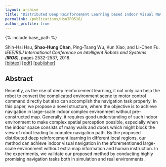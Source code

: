 ```yaml
---
layout: archive
title: "Distributed Deep Reinforcement Learning based Indoor Visual Navigation"
permalink: /publications/HsuIROS18/
author_profile: true
---
```


{% include base_path %}

Shih-Hsi Hsu, **Shao-Hung Chan**, Ping-Tsang Wu, Kun Xiao, and Li-Chen Fu.  
<i>IEEE/RSJ International Conference on Intelligent Robots and Systems (**IROS**)</i>, pages 2532-2537, 2018.  
[<a href="javascript:void(0)" onclick="(function(target, id) { if ($('#' + id).css('display') == 'block') { $('#' + id).hide('fast'); $(target).text('bibtex') } else { $('#' + id).show('fast'); $(target).text('bibtex▲') } })(this, 'bibtex-HsuIROS18');">bibtex</a>]
  [[pdf](https://shchan13.github.io/files/HsuIROS18.pdf)]
  [[publisher]()]
  <div id="bibtex-HsuIROS18" style="display:none">
  <pre>@inproceedings{HsuIROS18,
    author    = {Shih-Hsi Hsu and Shao-Hung Chan and Ping-Tsang Wu and Kun Xiao and Li-Chen Fu},
    title     = {Distributed Deep Reinforcement Learning based Indoor Visual Navigation},
    booktitle = {IEEE/RSJ International Conference on Intelligent Robots and Systems (IROS)},
    pages     = {2532--2537},
    year      = {2018}
  }</pre>
  </div>

## Abstract
Recently, as the rise of deep reinforcement learning, it not only can help the robot to convert the complicated environment scene to motor control command directly but also can accomplish the navigation task properly. In this paper, we propose a novel structure, where the objective is to achieve navigation in large-scale indoor complex environment without pre-constructed map. Generally, it requires good understanding of such indoor environment to make complex spatial perception possible, especially when the indoor space consists of many walls and doors which might block the view of robot leading to complex navigation path. By the proposed distributed deep reinforcement learning in different local regions, our method can achieve indoor visual navigation in the aforementioned large-scale environment without extra map information and human instruction. In the experiments, we validate our proposed method by conducting highly promising navigation tasks both in simulation and real environments.
